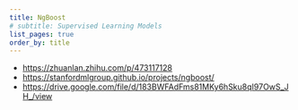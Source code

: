 ```yaml
---
title: NgBoost
# subtitle: Supervised Learning Models
list_pages: true
order_by: title
---
```



* https://zhuanlan.zhihu.com/p/473117128
* https://stanfordmlgroup.github.io/projects/ngboost/
* https://drive.google.com/file/d/183BWFAdFms81MKy6hSku8qI97OwS_JH_/view